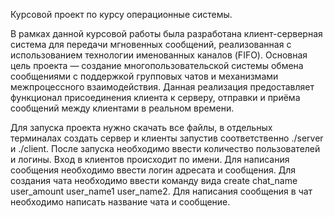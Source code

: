 Курсовой проект по курсу операционные системы.

В рамках данной курсовой работы была разработана клиент-серверная система для передачи мгновенных сообщений, реализованная с использованием технологии именованных каналов (FIFO). Основная цель проекта — создание многопользовательской системы обмена сообщениями с поддержкой групповых чатов и механизмами межпроцессного взаимодействия. Данная реализация предоставляет функционал присоединения клиента к серверу, отправки и приёма сообщений между клиентами в реальном времени.

Для запуска проекта нужно скачать все файлы, в отдельных терминалах создать сервер и клиенты запустив соответственно ./server и ./client.
После запуска необходимо ввести количество пользователей и логины.
Вход в клиентов происходит по имени.
Для написания сообщения необходимо ввести логин адресата и сообщения.
Для создания чата необходимо ввести команду вида create chat_name user_amount user_name1 user_name2.
Для написания сообщения в чат необходимо написать название чата и сообщение.
